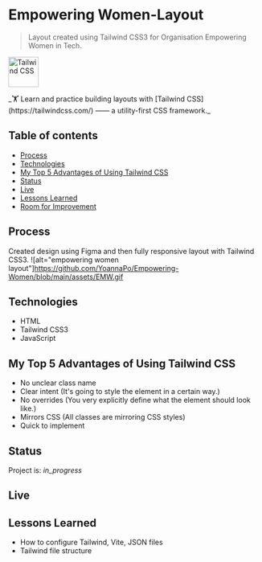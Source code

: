 
# Empowering Women-Layout
>  Layout created using Tailwind CSS3 for Organisation Empowering Women in Tech. 
<p>
    <img src="https://upload.wikimedia.org/wikipedia/commons/thumb/d/d5/Tailwind_CSS_Logo.svg/1200px-Tailwind_CSS_Logo.svg.png" width="60px" alt="Tailwind CSS">
</p>

<div>
_🏋️ Learn and practice building layouts with [Tailwind CSS](https://tailwindcss.com/) —— a utility-first CSS framework._

</div> 

## Table of contents
* [Process](#process)
* [Technologies](#technologies)
* [My Top 5 Advantages of Using Tailwind CSS](#my-top-5-advantages-of-using-tailwind-css)
* [Status](#status)
* [Live](#live)
* [Lessons Learned](#leassons-learned)
* [Room for Improvement](#room-for-improvement )

## Process 
Created design using Figma and then fully responsive layout with Tailwind CSS3.
![alt="empowering women layout"]https://github.com/YoannaPo/Empowering-Women/blob/main/assets/EMW.gif


## Technologies
* HTML
* Tailwind CSS3
* JavaScript

## My Top 5 Advantages of Using Tailwind CSS
- No unclear class name
- Clear intent (It's going to style the element in a certain way.)
- No overrides (You very explicitly define what the element should look like.)
- Mirrors CSS (All classes are mirroring CSS styles)
- Quick to implement


## Status
Project is:  _in_progress_

## Live

## Lessons Learned
- How to configure Tailwind, Vite, JSON files
- Tailwind file structure
